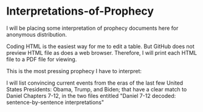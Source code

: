 # Interpretations-of-Prophecy
I will be placing some interpretation of prophecy documents here for anonymous distribution.

Coding HTML is the easiest way for me to edit a table.
But GitHub does not preview HTML file as does a web browser.
Therefore, I will print each HTML file to a PDF file for viewing.

This is the most pressing prophecy I have to interpret:

I will list convincing current events from the eras of the last few United States Presidents: Obama, Trump, and Biden; that have a clear match to Daniel Chapters 7-12, in the two files entitled
"Daniel 7-12 decoded: sentence-by-sentence interpretations"
